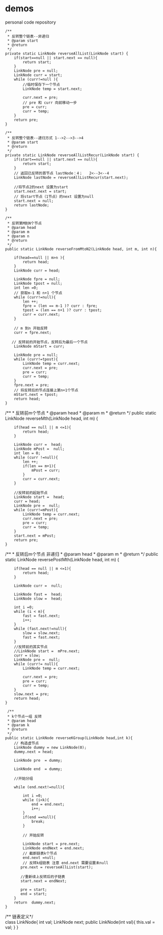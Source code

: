 # demos
personal code repository


    /**
     * 反转整个链表--非递归
     * @param start
     * @return
     */
    private static LinkNode reverseAllList(LinkNode start) {
        if(start==null || start.next == null){
            return start;
        }
        LinkNode pre = null;
        LinkNode curr = start;
        while (curr!=null ){
            //临时保存下一个节点
            LinkNode temp = start.next;

            curr.next = pre;
            // pre 和 curr 向前移动一步
            pre = curr;
            curr = temp;
        }
        return pre;
    }
    
    /**
     * 反转整个链表--递归方式 1-->2-->3-->4
     * @param start
     * @return
     */
    private static LinkNode reverseAllListRecur(LinkNode start) {
        if(start==null || start.next == null){
            return start;
        }
        // 返回已反转的首节点 lastNode：4；   2<--3<--4
        LinkNode lastNode = reverseAllListRecur(start.next);

        //将节点2的next 设置为start
        start.next.next = start;
        // 将start节点（1节点）的next 设置为null
        start.next = null;
        return lastNode;
    } 
    
    /**
     * 反转第M到N个节点
     * @param head
     * @param m
     * @param n
     * @return
     */
    public static LinkNode reverseFromMtoN2(LinkNode head, int m, int n){

        if(head==null || m>n ){
            return head;
        }
        LinkNode curr = head;

        LinkNode fpre = null;
        LinkNode tpost = null;
        int len =0;
        // 获取m-1 和 n+1 个节点
        while (curr!=null){
            len ++;
            fpre = (len == m-1 )? curr : fpre;
            tpost = (len == n+1 )? curr : tpost;
            curr = curr.next;
        }

        // m 到n 开始反转
        curr = fpre.next;
      
       // 反转前的开始节点，反转后为最后一个节点
        LinkNode mStart = curr;
        
        LinkNode pre = null;
        while (curr!=tpost){
            LinkNode temp = curr.next;
            curr.next = pre;
            pre = curr;
            curr = temp;
        }
        fpre.next = pre;
        // 将反转后的节点连接上第n+1个节点
        mStart.next = tpost;
        return head;
    }
    
   
   /**
     * 反转前m个节点
     * @param head
     * @param m
     * @return
     */ 
  public static LinkNode reverseMth(LinkNode head, int m) {

        if(head == null || m <=1){
            return head;
        }

        LinkNode curr =  head;
        LinkNode mPost =  null;
        int len = 0;
        while (curr !=null){
            len ++;
            if(len == m+1){
                mPost = curr;
            }
            curr = curr.next;
        }

        //反转前的起始节点
        LinkNode start =  head;
        curr = head;
        LinkNode pre =  null;
        while (curr!=mPost){
            LinkNode temp = curr.next;
            curr.next = pre;
            pre = curr;
            curr = temp;
        }
        start.next = mPost;
        return pre;
    }
    
    
   /**
     * 反转后m个节点 非递归
     * @param head
     * @param m
     * @return
     */
    public static LinkNode reversePostMth(LinkNode head, int m) {

        if(head == null || m <=1){
            return head;
        }

        LinkNode curr =  null;

        LinkNode fast =  head;
        LinkNode slow =  head;

        int i =0;
        while (i < m){
            fast = fast.next;
            i++;
        }
        while (fast.next!=null){
            slow = slow.next;
            fast = fast.next;
        }
        //反转前的其实节点
        //LinkNode start =  mPre.next;
        curr = slow;
        LinkNode pre =  null;
        while (curr!= null){
            LinkNode temp = curr.next;

            curr.next = pre;
            pre = curr;
            curr = temp;
        }
        slow.next = pre;
        return head;
    }
  
     /**
     * k个节点一组 反转
     * @param head
     * @param k
     * @return
     */
    public static LinkNode reverseKGroup(LinkNode head,int k){
        // 构造虚节点
        LinkNode dummy = new LinkNode(0);
        dummy.next = head;

        LinkNode pre  = dummy;

        LinkNode end  = dummy;

        //开始分组

        while (end.next!=null){

            int i =0;
            while (i<k){
                end = end.next;
                i++;
            }
            if(end ==null){
                break;
            }

            // 开始反转

            LinkNode start = pre.next;
            LinkNode endNext = end.next;
            // 截断链表k个节点
            end.next =null;
            // 反转k组链表 注意 end.next 需要设置未null
           pre.next = reverseAllList(start);

           //重新续上反转后的子链表
           start.next = endNext;

           pre = start;
           end = start;
        }
        return  dummy.next;
    } 
    
    
/** 链表定义*/  
class LinkNode{
    int val;
    LinkNode next;
    public LinkNode(int val){
        this.val = val;
    }
}
    
    
    
    
    
